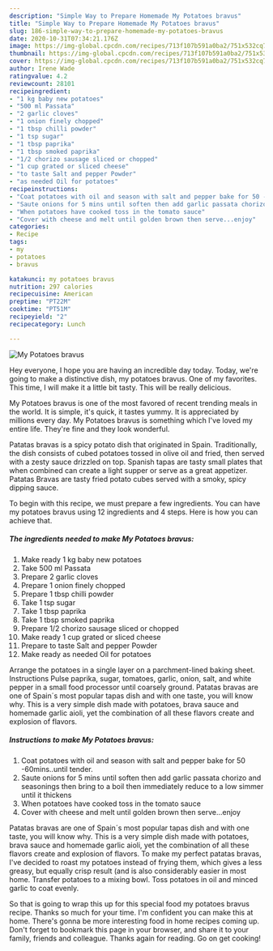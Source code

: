 ```yaml
---
description: "Simple Way to Prepare Homemade My Potatoes bravus"
title: "Simple Way to Prepare Homemade My Potatoes bravus"
slug: 186-simple-way-to-prepare-homemade-my-potatoes-bravus
date: 2020-10-31T07:34:21.176Z
image: https://img-global.cpcdn.com/recipes/713f107b591a0ba2/751x532cq70/my-potatoes-bravus-recipe-main-photo.jpg
thumbnail: https://img-global.cpcdn.com/recipes/713f107b591a0ba2/751x532cq70/my-potatoes-bravus-recipe-main-photo.jpg
cover: https://img-global.cpcdn.com/recipes/713f107b591a0ba2/751x532cq70/my-potatoes-bravus-recipe-main-photo.jpg
author: Irene Wade
ratingvalue: 4.2
reviewcount: 28101
recipeingredient:
- "1 kg baby new potatoes"
- "500 ml Passata"
- "2 garlic cloves"
- "1 onion finely chopped"
- "1 tbsp chilli powder"
- "1 tsp sugar"
- "1 tbsp paprika"
- "1 tbsp smoked paprika"
- "1/2 chorizo sausage sliced or chopped"
- "1 cup grated or sliced cheese"
- "to taste Salt and pepper Powder"
- "as needed Oil for potatoes"
recipeinstructions:
- "Coat potatoes with oil and season with salt and pepper bake for 50 -60mins..until tender."
- "Saute onions for 5 mins until soften then add garlic passata chorizo and seasonings then bring to a boil then immediately reduce to a low simmer until it thickens"
- "When potatoes have cooked toss in the tomato sauce"
- "Cover with cheese and melt until golden brown then serve...enjoy"
categories:
- Recipe
tags:
- my
- potatoes
- bravus

katakunci: my potatoes bravus 
nutrition: 297 calories
recipecuisine: American
preptime: "PT22M"
cooktime: "PT51M"
recipeyield: "2"
recipecategory: Lunch

---
```



![My Potatoes bravus](https://img-global.cpcdn.com/recipes/713f107b591a0ba2/751x532cq70/my-potatoes-bravus-recipe-main-photo.jpg)

Hey everyone, I hope you are having an incredible day today. Today, we're going to make a distinctive dish, my potatoes bravus. One of my favorites. This time, I will make it a little bit tasty. This will be really delicious.

My Potatoes bravus is one of the most favored of recent trending meals in the world. It is simple, it's quick, it tastes yummy. It is appreciated by millions every day. My Potatoes bravus is something which I've loved my entire life. They're fine and they look wonderful.

Patatas bravas is a spicy potato dish that originated in Spain. Traditionally, the dish consists of cubed potatoes tossed in olive oil and fried, then served with a zesty sauce drizzled on top. Spanish tapas are tasty small plates that when combined can create a light supper or serve as a great appetizer. Patatas Bravas are tasty fried potato cubes served with a smoky, spicy dipping sauce.


To begin with this recipe, we must prepare a few ingredients. You can have my potatoes bravus using 12 ingredients and 4 steps. Here is how you can achieve that.

<!--inarticleads1-->

##### The ingredients needed to make My Potatoes bravus:

1. Make ready 1 kg baby new potatoes
1. Take 500 ml Passata
1. Prepare 2 garlic cloves
1. Prepare 1 onion finely chopped
1. Prepare 1 tbsp chilli powder
1. Take 1 tsp sugar
1. Take 1 tbsp paprika
1. Take 1 tbsp smoked paprika
1. Prepare 1/2 chorizo sausage sliced or chopped
1. Make ready 1 cup grated or sliced cheese
1. Prepare to taste Salt and pepper Powder
1. Make ready as needed Oil for potatoes


Arrange the potatoes in a single layer on a parchment-lined baking sheet. Instructions Pulse paprika, sugar, tomatoes, garlic, onion, salt, and white pepper in a small food processor until coarsely ground. Patatas bravas are one of Spain´s most popular tapas dish and with one taste, you will know why. This is a very simple dish made with potatoes, brava sauce and homemade garlic aioli, yet the combination of all these flavors create and explosion of flavors. 

<!--inarticleads2-->

##### Instructions to make My Potatoes bravus:

1. Coat potatoes with oil and season with salt and pepper bake for 50 -60mins..until tender.
1. Saute onions for 5 mins until soften then add garlic passata chorizo and seasonings then bring to a boil then immediately reduce to a low simmer until it thickens
1. When potatoes have cooked toss in the tomato sauce
1. Cover with cheese and melt until golden brown then serve...enjoy


Patatas bravas are one of Spain´s most popular tapas dish and with one taste, you will know why. This is a very simple dish made with potatoes, brava sauce and homemade garlic aioli, yet the combination of all these flavors create and explosion of flavors. To make my perfect patatas bravas, I&#39;ve decided to roast my potatoes instead of frying them, which gives a less greasy, but equally crisp result (and is also considerably easier in most home. Transfer potatoes to a mixing bowl. Toss potatoes in oil and minced garlic to coat evenly. 

So that is going to wrap this up for this special food my potatoes bravus recipe. Thanks so much for your time. I'm confident you can make this at home. There's gonna be more interesting food in home recipes coming up. Don't forget to bookmark this page in your browser, and share it to your family, friends and colleague. Thanks again for reading. Go on get cooking!

